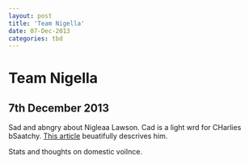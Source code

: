 ```yaml
---
layout: post
title: 'Team Nigella'
date: 07-Dec-2013
categories: tbd
---
```


# Team Nigella

## 7th December 2013

Sad and abngry about Nigleaa Lawson. Cad is a light wrd for CHarlies bSaatchy. <a href="http://www.canberratimes.com.au/comment/julia-baird-nigella-lawson-the-victim-as-charles-saatchi-shows-his-cad-side-20131206-2ywk2.html">This article</a> beuatifully descrives him.

Stats and thoughts on domestic voilnce.
